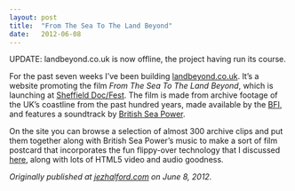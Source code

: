 ```yaml
---
layout:	post
title:	"From The Sea To The Land Beyond"
date:	2012-06-08
---
```


  UPDATE: landbeyond.co.uk is now offline, the project having run its course.

For the past seven weeks I’ve been building [landbeyond.co.uk](http://landbeyond.co.uk/). It’s a website promoting the film *From The Sea To The Land Beyond*, which is launching at [Sheffield Doc/Fest](http://sheffdocfest.com/). The film is made from archive footage of the UK’s coastline from the past hundred years, made available by the [BFI](http://www.bfi.org.uk/), and features a soundtrack by [British Sea Power](http://www.britishseapower.co.uk/).

On the site you can browse a selection of almost 300 archive clips and put them together along with British Sea Power’s music to make a sort of film postcard that incorporates the fun flippy-over technology that I discussed [here](https://jezhalford.com/post/24552161370/see-you-on-the-flip-side), along with lots of HTML5 video and audio goodness.

*Originally published at *[*jezhalford.com*](https://jezhalford.com/2012/06/08/from-the-sea-to-the-land-beyond/)* on June 8, 2012.*

  